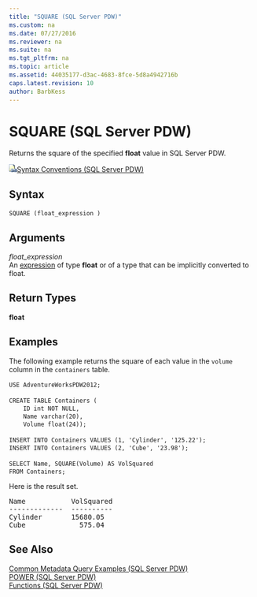 ```yaml
---
title: "SQUARE (SQL Server PDW)"
ms.custom: na
ms.date: 07/27/2016
ms.reviewer: na
ms.suite: na
ms.tgt_pltfrm: na
ms.topic: article
ms.assetid: 44035177-d3ac-4683-8fce-5d8a4942716b
caps.latest.revision: 10
author: BarbKess
---
```

# SQUARE (SQL Server PDW)
Returns the square of the specified **float** value in SQL Server PDW.  
  
![Topic link icon](../sqlpdw/media/Topic_Link.gif "Topic_Link")[Syntax Conventions &#40;SQL Server PDW&#41;](../sqlpdw/syntax-conventions-sql-server-pdw.md)  
  
## Syntax  
  
```  
SQUARE (float_expression )  
```  
  
## Arguments  
*float_expression*  
An [expression](../sqlpdw/expressions-sql-server-pdw.md) of type **float** or of a type that can be implicitly converted to float.  
  
## Return Types  
**float**  
  
## Examples  
The following example returns the square of each value in the `volume` column in the `containers` table.  
  
```  
USE AdventureWorksPDW2012;  
  
CREATE TABLE Containers (  
    ID int NOT NULL,  
    Name varchar(20),  
    Volume float(24));  
  
INSERT INTO Containers VALUES (1, 'Cylinder', '125.22');  
INSERT INTO Containers VALUES (2, 'Cube', '23.98');  
  
SELECT Name, SQUARE(Volume) AS VolSquared   
FROM Containers;  
```  
  
Here is the result set.  
  
<pre>Name           VolSquared  
-------------  ----------  
Cylinder       15680.05  
Cube             575.04</pre>  
  
## See Also  
[Common Metadata Query Examples &#40;SQL Server PDW&#41;](../sqlpdw/common-metadata-query-examples-sql-server-pdw.md)  
[POWER &#40;SQL Server PDW&#41;](../sqlpdw/power-sql-server-pdw.md)  
[Functions &#40;SQL Server PDW&#41;](../sqlpdw/functions-sql-server-pdw.md)  
  
